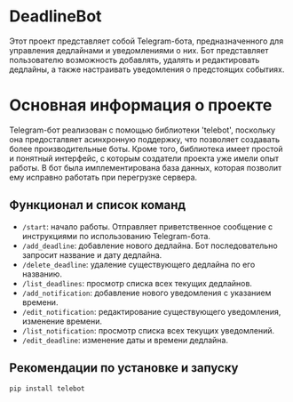 # DeadlineBot
Этот проект представляет собой Telegram-бота, предназначенного для управления дедлайнами и уведомлениями о них. Бот представляет пользователю возможность добавлять, удалять и редактировать дедлайны, а также настраивать уведомления о предстоящих событиях.


# Основная информация о проекте
Telegram-бот реализован с помощью библиотеки 'telebot', поскольку она предосталвяет асинхронную поддержку, что позволяет создавать более производительные боты.
Кроме того, библиотека имеет простой и понятный интерфейс, с которым создатели проекта уже имели опыт работы.
В бот была имплементирована база данных, которая позволит ему исправно работать при перегрузке сервера.

## Функционал и список команд
  - `/start`: начало работы.
    Отправляет приветственное сообщение с инструкциями по использованию Telegram-бота.
  - `/add_deadline`: добавление нового дедлайна.
    Бот последовательно запросит название и дату дедлайна.
  - `/delete_deadline`: удаление существующего дедлайна по его названию.
  - `/list_deadlines`: просмотр списка всех текущих дедлайнов.
  - `/add_notification`: добавление нового уведомления с указанием времени.
  - `/edit_notification`: редактирование существующего уведомления, изменение времени.
  - `/list_notification`: просмотр списка всех текущих уведомлений.
  - `/edit_deadline`: изменение даты и времени дедлайна.

## Рекомендации по установке и запуску
```
pip install telebot
```
     
